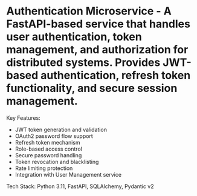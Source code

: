 # Authentication Microservice - A FastAPI-based service that handles user authentication, token management, and authorization for distributed systems. Provides JWT-based authentication, refresh token functionality, and secure session management.

Key Features:
- JWT token generation and validation
- OAuth2 password flow support
- Refresh token mechanism
- Role-based access control
- Secure password handling
- Token revocation and blacklisting
- Rate limiting protection
- Integration with User Management service

Tech Stack: Python 3.11, FastAPI, SQLAlchemy, Pydantic v2

